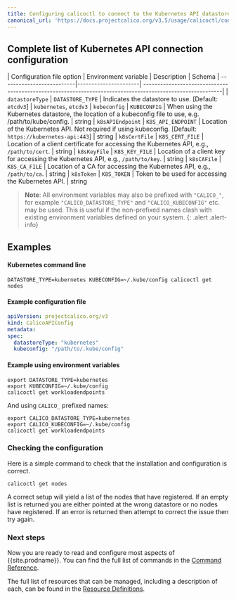 ```yaml
---
title: Configuring calicoctl to connect to the Kubernetes API datastore
canonical_url: 'https://docs.projectcalico.org/v3.5/usage/calicoctl/configure/kdd'
---
```



## Complete list of Kubernetes API connection configuration

| Configuration file option | Environment variable | Description                                                                                               | Schema
| --------------------------|----------------------| ----------------------------------------------------------------------------------------------------------|
| `datastoreType`           | `DATASTORE_TYPE`     | Indicates the datastore to use. [Default: `etcdv3`]                                                       | `kubernetes`, `etcdv3`
| `kubeconfig`              | `KUBECONFIG`         | When using the Kubernetes datastore, the location of a kubeconfig file to use, e.g. /path/to/kube/config. | string
| `k8sAPIEndpoint`          | `K8S_API_ENDPOINT`   | Location of the Kubernetes API. Not required if using kubeconfig. [Default: `https://kubernetes-api:443`] | string
| `k8sCertFile`             | `K8S_CERT_FILE`      | Location of a client certificate for accessing the Kubernetes API, e.g., `/path/to/cert`.                 | string
| `k8sKeyFile`              | `K8S_KEY_FILE`       | Location of a client key for accessing the Kubernetes API, e.g., `/path/to/key`.                          | string
| `k8sCAFile`               | `K8S_CA_FILE`        | Location of a CA for accessing the Kubernetes API, e.g., `/path/to/ca`.                                   | string
| `k8sToken`                | `K8S_TOKEN`          | Token to be used for accessing the Kubernetes API.                                                        | string


> **Note**: All environment variables may also be prefixed with `"CALICO_"`, for
> example `"CALICO_DATASTORE_TYPE"` and `"CALICO_KUBECONFIG"` etc. may be used.
> This is useful if the non-prefixed names clash with existing environment
> variables defined on your system.
{: .alert .alert-info}


## Examples

#### Kubernetes command line

```
DATASTORE_TYPE=kubernetes KUBECONFIG=~/.kube/config calicoctl get nodes
```

#### Example configuration file

```yaml
apiVersion: projectcalico.org/v3
kind: CalicoAPIConfig
metadata:
spec:
  datastoreType: "kubernetes"
  kubeconfig: "/path/to/.kube/config"
```

#### Example using environment variables

```shell
export DATASTORE_TYPE=kubernetes
export KUBECONFIG=~/.kube/config
calicoctl get workloadendpoints
```

And using `CALICO_` prefixed names:

```shell
export CALICO_DATASTORE_TYPE=kubernetes
export CALICO_KUBECONFIG=~/.kube/config
calicoctl get workloadendpoints
```


### Checking the configuration

Here is a simple command to check that the installation and configuration is
correct.

```
calicoctl get nodes
```

A correct setup will yield a list of the nodes that have registered.  If an
empty list is returned you are either pointed at the wrong datastore or no
nodes have registered.  If an error is returned then attempt to correct the
issue then try again.


### Next steps

Now you are ready to read and configure most aspects of {{site.prodname}}.  You can
find the full list of commands in the
[Command Reference]({{site.baseurl}}/{{page.version}}/reference/calicoctl/commands/).

The full list of resources that can be managed, including a description of each,
can be found in the
[Resource Definitions]({{site.baseurl}}/{{page.version}}/reference/calicoctl/resources/).
